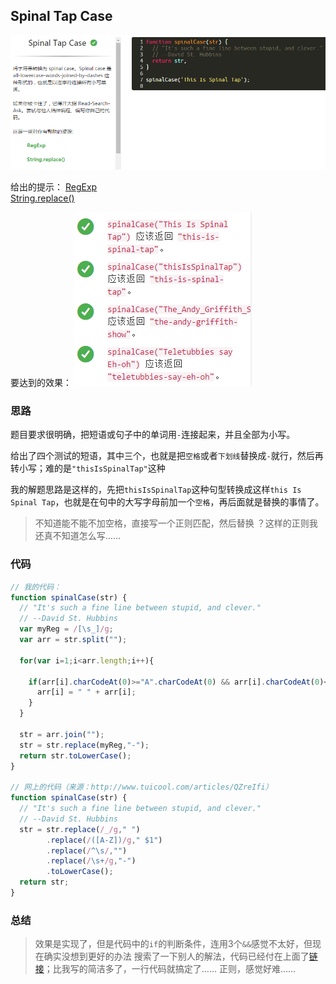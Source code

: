 ## Spinal Tap Case

![题目截图][1]

给出的提示：
[RegExp][2]  
[String.replace()][3]  

要达到的效果：
![测试结果][4]

### 思路

题目要求很明确，把短语或句子中的单词用`-`连接起来，并且全部为小写。

给出了四个测试的短语，其中三个，也就是把`空格`或者`下划线`替换成`-`就行，然后再转小写；难的是`"thisIsSpinalTap"`这种

我的解题思路是这样的，先把`thisIsSpinalTap`这种句型转换成这样`this Is Spinal Tap`，也就是在句中的大写字母前加一个`空格`，再后面就是替换的事情了。
> 不知道能不能不加空格，直接写一个正则匹配，然后替换 ？这样的正则我还真不知道怎么写……

### 代码

```javascript
// 我的代码：
function spinalCase(str) {
  // "It's such a fine line between stupid, and clever."
  // --David St. Hubbins
  var myReg = /[\s_]/g;
  var arr = str.split("");
  
  for(var i=1;i<arr.length;i++){
  
    if(arr[i].charCodeAt(0)>="A".charCodeAt(0) && arr[i].charCodeAt(0)<="Z".charCodeAt(0) && arr[i-1].charCodeAt(0)>="a".charCodeAt(0) && arr[i-1].charCodeAt(0)<="z".charCodeAt(0)){
      arr[i] = " " + arr[i];      
    }
  }
  
  str = arr.join("");
  str = str.replace(myReg,"-");
  return str.toLowerCase();
}

// 网上的代码（来源：http://www.tuicool.com/articles/QZreIfi）
function spinalCase(str) {
  // "It's such a fine line between stupid, and clever."
  // --David St. Hubbins
  str = str.replace(/_/g," ")
        .replace(/([A-Z])/g," $1")
        .replace(/^\s/,"")
        .replace(/\s+/g,"-")
        .toLowerCase();
  return str;
}
```
### 总结
> 效果是实现了，但是代码中的`if`的判断条件，连用3个`&&`感觉不太好，但现在确实没想到更好的办法
> 搜索了一下别人的解法，代码已经付在上面了[链接][5]；比我写的简洁多了，一行代码就搞定了……
> 正则，感觉好难……


  [1]: ./images/1481459267110.jpg "1481459267110.jpg"
  [2]: https://developer.mozilla.org/zh-CN/docs/Web/JavaScript/Reference/Global_Objects/RegExp
  [3]: https://developer.mozilla.org/zh-CN/docs/Web/JavaScript/Reference/Global_Objects/String/replace
  [4]: ./images/1481459548243.jpg "1481459548243.jpg"
  [5]: http://www.tuicool.com/articles/QZreIfi
